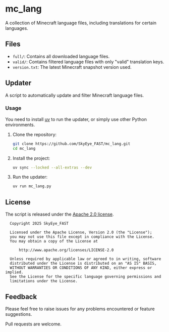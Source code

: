 # mc_lang

A collection of Minecraft language files, including translations for certain languages.

## Files

- `full/`: Contains all downloaded language files.
- `valid/`: Contains filtered language files with only "valid" translation keys.
- `version.txt`: The latest Minecraft snapshot version used.

## Updater

A script to automatically update and filter Minecraft language files.

### Usage

You need to install [uv](https://docs.astral.sh/uv/) to run the updater, or simply use other Python environments.

1. Clone the repository:

   ```bash
   git clone https://github.com/SkyEye_FAST/mc_lang.git
   cd mc_lang
   ```

2. Install the project:

    ```bash
    uv sync --locked --all-extras --dev
    ```

3. Run the updater:

    ```bash
    uv run mc_lang.py
    ```

## License

The script is released under the [Apache 2.0 license](LICENSE).

``` text
  Copyright 2025 SkyEye_FAST

  Licensed under the Apache License, Version 2.0 (the "License");
  you may not use this file except in compliance with the License.
  You may obtain a copy of the License at

      http://www.apache.org/licenses/LICENSE-2.0

  Unless required by applicable law or agreed to in writing, software
  distributed under the License is distributed on an "AS IS" BASIS,
  WITHOUT WARRANTIES OR CONDITIONS OF ANY KIND, either express or implied.
  See the License for the specific language governing permissions and
  limitations under the License.
```

## Feedback

Please feel free to raise issues for any problems encountered or feature suggestions.

Pull requests are welcome.
